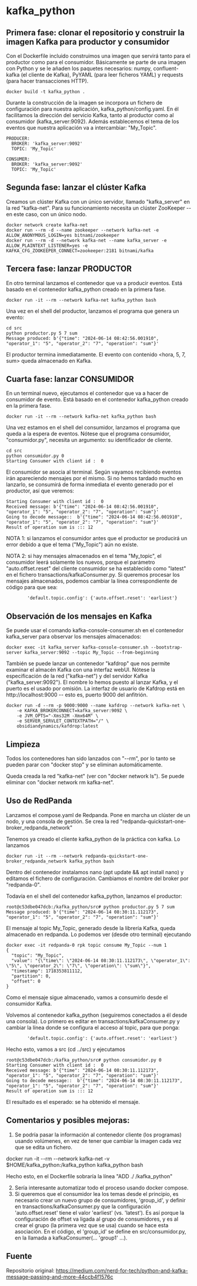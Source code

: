 # kafka_python
## Primera fase: clonar el repositorio y construir la imagen Kafka para productor y consumidor
Con el Dockerfile incluido construimos una imagen que servirá tanto para el productor como para el consumidor. Básicamente se parte de una imagen con Python y se le añaden los paquetes necesarios: numpy, confluent-kafka (el cliente de Kafka), PyYAML (para leer ficheros YAML) y requests (para hacer transacciones HTTP).

```shell
docker build -t kafka_python .
```

Durante la construcción de la imagen se incorpora un fichero de configuración para nuestra aplicación, kafka_python/config.yaml. En él facilitamos la dirección del servicio Kafka, tanto al productor como al consumidor (kafka_server:9092). Además establecemos el tema de los eventos que nuestra aplicación va a intercambiar: "My_Topic". 
```shell
PRODUCER:
  BROKER: 'kafka_server:9092'
  TOPIC: 'My_Topic'

CONSUMER:
  BROKER: 'kafka_server:9092'
  TOPIC: 'My_Topic'
``` 

## Segunda fase: lanzar el clúster Kafka 
Creamos un clúster Kafka con un único servidor, llamado "kafka_server" en la red "kafka-net". Para su funcionamiento necesita un clúster ZooKeeper -- en este caso, con un único nodo.

```shell
docker network create kafka-net
docker run --rm -d --name zookeeper --network kafka-net -e ALLOW_ANONYMOUS_LOGIN=yes bitnami/zookeeper
docker run --rm -d --network kafka-net --name kafka_server -e ALLOW_PLAINTEXT_LISTENER=yes -e KAFKA_CFG_ZOOKEEPER_CONNECT=zookeeper:2181 bitnami/kafka
```

## Tercera fase: lanzar PRODUCTOR
En otro terminal lanzamos el contenedor que va a producir eventos. Está basado en el contenedor kafka_python creado en la primera fase.

```shell
docker run -it --rm --network kafka-net kafka_python bash
```
Una vez en el shell del productor, lanzamos el programa que genera un evento:

```shell
cd src
python productor.py 5 7 sum
Message produced: b'{"time": "2024-06-14 08:42:56.001910", "operator_1": "5", "operator_2": "7", "operation": "sum"}'
```
El productor termina inmediatamente. El evento con contenido <hora, 5, 7, sum> queda almacenado en Kafka.

## Cuarta fase: lanzar CONSUMIDOR
En un terminal nuevo, ejecutamos el contenedor que va a hacer de consumidor de evento. Está basado en el contenedor kafka_python creado en la primera fase.

```shell
docker run -it --rm --network kafka-net kafka_python bash
```
Una vez estamos en el shell del consumidor, lanzamos el programa que queda a la espera de eventos. Nótese que el programa consumidor, "consumidor.py", necesita un argumento: su identificador de cliente. 

```shell
cd src
python consumidor.py 0
Starting Consumer with client id :  0
```
El consumidor se asocia al terminal. Según vayamos recibiendo eventos irán apareciendo mensajes por el mismo. Si no hemos tardado mucho en lanzarlo, se consumirá de forma inmediata el evento generado por el productor, así que veremos:

```shell
Starting Consumer with client id :  0
Received message: b'{"time": "2024-06-14 08:42:56.001910", "operator_1": "5", "operator_2": "7", "operation": "sum"}'
Going to decode message::  b'{"time": "2024-06-14 08:42:56.001910", "operator_1": "5", "operator_2": "7", "operation": "sum"}'
Result of operation sum is ::: 12
```
NOTA 1: si lanzamos el consumidor antes que el productor se producirá un error debido a que el tema ("My_Topic") aún no existe. 

NOTA 2: si hay mensajes almacenados en el tema "My_topic", el consumidor leerá solamente los nuevos, porque el parámetro "auto.offset.reset" del cliente consumidor se ha establecido como "latest" en el fichero transactions/kafkaConsumer.py. Si queremos procesar los mensajes almacenados, podemos cambiar la línea correspondiente de código para que sea:
```
        'default.topic.config': {'auto.offset.reset': 'earliest'}
```

## Observación de los mensajes en Kafka
Se puede usar el comando kafka-console-consumer.sh en el contenedor kafka_server para observar los mensajes almacenados:
```shell
docker exec -it kafka_server kafka-console-consumer.sh --bootstrap-server kafka_server:9092 --topic My_Topic --from-beginning
```

También se puede lanzar un contenedor "kafdrop" que nos permite examinar el almacén Kafka con una interfaz webUI. Nótese la especificación de la red ("kafka-net") y del servidor Kafka ("kafka_server:9092"). El nombre lo hemos puesto al lanzar Kafka, y el puerto es el usado por omisión. La interfaz de usuario de Kafdrop está en http://localhost:9000 -- esto es, puerto 9000 del anfitrión. 

```shell
docker run -d --rm -p 9000:9000 --name kafdrop --network kafka-net \
    -e KAFKA_BROKERCONNECT=kafka_server:9092 \
    -e JVM_OPTS="-Xms32M -Xmx64M" \
    -e SERVER_SERVLET_CONTEXTPATH="/" \
    obsidiandynamics/kafdrop:latest
```
## Limpieza
Todos los contenedores han sido lanzados con "--rm", por lo tanto se pueden parar con "docker stop" y se eliminan automáticamente. 

Queda creada la red "kafka-net" (ver con "docker network ls"). Se puede eliminar con "docker network rm kafka-net". 

## Uso de RedPanda

Lanzamos el compose.yaml de Redpanda. Pone en marcha un clúster de un nodo, y una consola de gestión. Se crea la red "redpanda-quickstart-one-broker_redpanda_network" 

Tenemos ya creado el cliente kafka_python de la práctica con kafka. Lo lanzamos
```
docker run -it --rm --network redpanda-quickstart-one-broker_redpanda_network kafka_python bash
```
Dentro del contenedor instalamos nano (apt update && apt install nano) y editamos el fichero de configuración. Cambiamos el nombre del broker por "redpanda-0".

Todavía en el shell del contenedor kafka_python, lanzamos el productor:
```
root@c53dbe047dcb:/kafka_python/src# python productor.py 5 7 sum
Message produced: b'{"time": "2024-06-14 08:30:11.112173", "operator_1": "5", "operator_2": "7", "operation": "sum"}'
```
El mensaje al topic My_Topic, generado desde la librería Kafka, queda almacenado en redpanda. Lo podemos ver (desde otro terminal) ejecutando 
```
docker exec -it redpanda-0 rpk topic consume My_Topic --num 1
{
  "topic": "My_Topic",
  "value": "{\"time\": \"2024-06-14 08:30:11.112173\", \"operator_1\": \"5\", \"operator_2\": \"7\", \"operation\": \"sum\"}",
  "timestamp": 1718353811112,
  "partition": 0,
  "offset": 0
}
```
Como el mensaje sigue almacenado, vamos a consumirlo desde el consumidor Kafka. 

Volvemos al contenedor kafka_python (seguiremos conectados a él desde una consola). Lo primero es editar en transactions/kafkaConsumer.py y cambiar la línea donde se configura el acceso al topic, para que ponga:
```
        'default.topic.config': {'auto.offset.reset': 'earliest'}
```
Hecho esto, vamos a src (cd ../src) y ejecutamos 
```
root@c53dbe047dcb:/kafka_python/src# python consumidor.py 0
Starting Consumer with client id :  0
Received message: b'{"time": "2024-06-14 08:30:11.112173", "operator_1": "5", "operator_2": "7", "operation": "sum"}'
Going to decode message::  b'{"time": "2024-06-14 08:30:11.112173", "operator_1": "5", "operator_2": "7", "operation": "sum"}'
Result of operation sum is ::: 12
```
El resultado es el esperado: se ha obtenido el mensaje.

## Comentarios y posibles mejoras:

1. Se podría pasar la información al contenedor cliente (los programas) usando volúmenes, en vez de tener que cambiar la imagen cada vez que se edita un fichero.  

docker run -it --rm --network kafka-net -v $HOME/kafka_python:/kafka_python kafka_python bash

Hecho esto, en el Dockerfile sobraría la línea "ADD ./ /kafka_python"

2. Sería interesante automatizar todo el proceso usando docker compose.
3. Si queremos que el consumidor lea los temas desde el principio, es necesario crear un nuevo grupo de consumidores, 'group_id', y definir en transactions/kafkaConsumer.py que la configuración 'auto.offset.reset' tiene el valor 'earliest' (vs. 'latest'). Es así porque la configuración de offset va ligada al grupo de consumidores, y es al crear el grupo (la primera vez que se usa) cuando se hace esta asociación. En el código, el 'group_id' se define en src/consumidor.py, en la llamada a kafkaConsumer(... 'group1' ...).
 
## Fuente
Repositorio original: https://medium.com/nerd-for-tech/python-and-kafka-message-passing-and-more-44ccb4f1576c 


